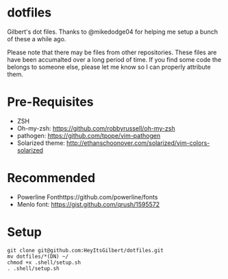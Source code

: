 dotfiles
========

Gilbert's dot files. Thanks to @mikedodge04 for helping me setup a bunch of
these a while ago.

Please note that there may be files from other repositories. These files are
have been accumalted over a long period of time. If you find some code the
belongs to someone else, please let me know so I can properly attribute them.

# Pre-Requisites
- ZSH
- Oh-my-zsh: https://github.com/robbyrussell/oh-my-zsh
- pathogen: https://github.com/tpope/vim-pathogen
- Solarized theme: http://ethanschoonover.com/solarized/vim-colors-solarized

# Recommended
- Powerline Fonthttps://github.com/powerline/fonts
- Menlo font: https://gist.github.com/qrush/1595572

# Setup

```
git clone git@github.com:HeyItsGilbert/dotfiles.git
mv dotfiles/*(DN) ~/
chmod +x .shell/setup.sh
. .shell/setup.sh
```
